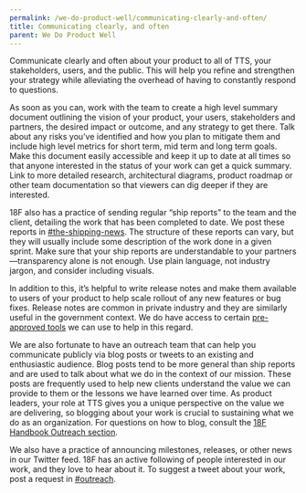 ```yaml
---
permalink: /we-do-product-well/communicating-clearly-and-often/
title: Communicating clearly, and often
parent: We Do Product Well
---
```

Communicate clearly and often about your product to all of TTS, your stakeholders, users, and the public. This will help you refine and strengthen your strategy while alleviating the overhead of having to constantly respond to questions.

As soon as you can, work with the team to create a high level summary document outlining the vision of your product, your users, stakeholders and partners, the desired impact or outcome, and any strategy to get there. Talk about any risks you’ve identified and how you plan to mitigate them and include high level metrics for short term, mid term and long term goals. Make this document easily accessible and keep it up to date at all times so that anyone interested in the status of your work can get a quick summary. Link to more detailed research, architectural diagrams, product roadmap or other team documentation so that viewers can dig deeper if they are interested.

18F also has a practice of sending regular “ship reports” to the team and the client, detailing the work that has been completed to date. We post these reports in  <a href="https://gsa-tts.slack.com/messages/C4HGPF9QA/" target="_blank">#the-shipping-news</a>. The structure of these reports can vary, but they will usually include some description of the work done in a given sprint. Make sure that your ship reports are understandable to your partners&mdash;transparency alone is not enough. Use plain language, not industry jargon, and consider including visuals. 

In addition to this, it’s helpful to write release notes and make them available to users of your product to help scale rollout of any new features or bug fixes. Release notes are common in private industry and they are similarly useful in the government context. We do have access to certain <a href="https://handbook.18f.gov/#tools" target="_blank">pre-approved tools</a> we can use to help in this regard.

We are also fortunate to have an outreach team that can help you communicate publicly via blog posts or tweets to an existing and enthusiastic audience. Blog posts tend to be more general than ship reports and are used to talk about what we do in the context of our mission. These posts are frequently used to help new clients understand the value we can provide to them or the lessons we have learned over time. As product leaders, your role at TTS gives you a unique perspective on the value we are delivering, so blogging about your work is crucial to sustaining what we do as an organization. For questions on how to blog, consult the <a href="https://handbook.18f.gov/outreach/#blog" target="_blank">18F Handbook Outreach section</a>. 

We also have a practice of announcing milestones, releases, or other news in our Twitter feed. 18F has an active following of people interested in our work, and they love to hear about it. To suggest a tweet about your work, post a request in <a href="https://gsa-tts.slack.com/messages/C03CPV8KK/" target="_blank">#outreach</a>.


